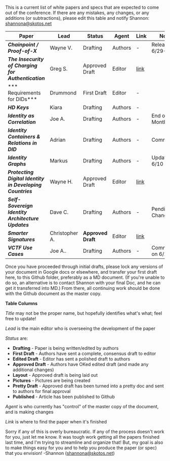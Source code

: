 This is a current list of white papers and specs that are expected to come out of the conference. If there are any mistakes, any changes, or any additions (or subtractions), please edit this table and notify Shannon: shannona@skotos.net

|                        Paper                        |   Lead   |    Status   |  Agent  |                            Link                           |       Notes        |
|-----------------------------------------------------|----------|-------------|---------|-----------------------------------------------------------|--------------------|
| ***Chainpoint / Proof-of-X***                       | Wayne V. | Drafting    | Authors | -                                                         | Release: 6/29-6/30 |
| ***The Insecurity of Charging for Authentication*** | Greg S.  | Approved Draft | Editor | [link](the-insecurity-of-charging-for-security-and-how-it-relates-to-decentralized-identifiers.md) |                    |
| *** Requirements for DIDs***                                           | Drummond | First Draft    | Editor | -                                                         |  |
| ***HD Keys***                                       | Kiara    | Drafting    | Authors | -                                                         |                    |
| ***Identity as Correlation***                       | Joe A.   | Drafting    | Authors | -                                                         | End of Month?     |
| ***Identity Containers & Relations in DID***        | Adrian   | Drafting    | Authors | -                                                         |  Commenting                  |
| ***Identity Graphs***                               | Markus   | Drafting    | Authors | -                                                         | Update: 6/10 |
| ***Protecting Digital Identity in Developing Countries***                         | Wayne H. | Approved Draft    | Editor | [link](protecting-digital-identities-in-developing-countries.md)                                                         |  |
| ***Self-Sovereign Identity Architecture Updates***  | Dave C.  | Drafting    | Authors | -                                                         | Pending Changes                    |
| ***Smarter Signatures*** | Christopher A. | **Approved Draft** | Editor | [link](smarter-signatures.md) | |
| ***VCTF Use Cases***  | Joe A..  | Drafting    | Authors | -                                                         |  Comments on 6/22                    |

Once you have proceeded through initial drafts, please lock any versions of your document in Google docs or elsewhere, and transfer your first draft here, to this Github folder, preferably as a MD document. (If you're unable to do so, an alternative is to contact Shannon with your final Doc, and he can get it transferred into MD.) From there, all continuing work should be done with the Github document as the master copy.

**Table Columns**

_Title_ may not be the proper name, but hopefully identifies what's what; feel free to update!

_Lead_ is the main editor who is overseeing the development of the paper

_Status_ are:
* **Drafting** - Paper is being written/edited by authors
* **First Draft** - Authors have sent a complete, consensus draft to editor
* **Edited Draft** - Editor has sent a polished draft to authors
* **Approved Draft** - Authors have OKed edited draft (and made any additional changes)
* **Layout** - Approved draft is being laid out
* **Pictures** - Pictures are being created
* **Pretty Draft** - Approved draft has been turned into a pretty doc and sent to authors for final approval
* **Published** - Article has been published to Github

_Agent_ is who currently has "control" of the master copy of the document, and is making changes

_Link_ is where to find the paper when it's finished

Sorry if any of this is overly bureaucratic. If any of the process doesn't work for you, just let me know. It was tough work getting all the papers finished last time, and I'm trying to streamline and organize that! But, my goal is also to make things easy for you and to help you produce the paper (or spec) that you envision! -Shannon (shannona@skotos.net)

